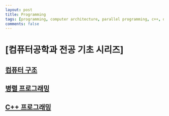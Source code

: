 ```yaml
---
layout: post    
title: Programming  
tags: [programming, computer architecture, parallel programming, c++, docker]       
comments: false  
--- 
```


# [컴퓨터공학과 전공 기초 시리즈]  

## [컴퓨터 구조](https://jihyeonryu.github.io/2021-04-07-program-computer-architecture/) 

## [병렬 프로그래밍](https://jihyeonryu.github.io/2021-04-12-program-parallel-programming/)

## [C++ 프로그래밍](https://jihyeonryu.github.io/2021-06-03-program-cpp/)

[comment]: <> (## [네트워크]&#40;&#41;)

[comment]: <> (## [데이터 모델링]&#40;&#41;)

[comment]: <> (## [데이터베이스 설계]&#40;&#41;)

[comment]: <> (## [자료구조]&#40;&#41; )

[comment]: <> (## [알고리즘]&#40;&#41;)

[comment]: <> (## [운영체제]&#40;&#41;)

[comment]: <> (## [시스템 프로그래밍]&#40;&#41;)